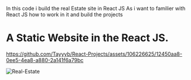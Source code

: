  In this code i build the real Estate site in React JS
  As i want to familier with React JS how to work in it and build the projects 
# A Static Website in the React JS.
https://github.com/Tayyyb/React-Projects/assets/106226625/12450aa8-0ee5-4ea8-a880-2a141f6a79bc

![Real-Estate](https://github.com/Tayyyb/React-Projects/assets/106226625/7dc17949-b8da-4048-8043-69773c8989be)
